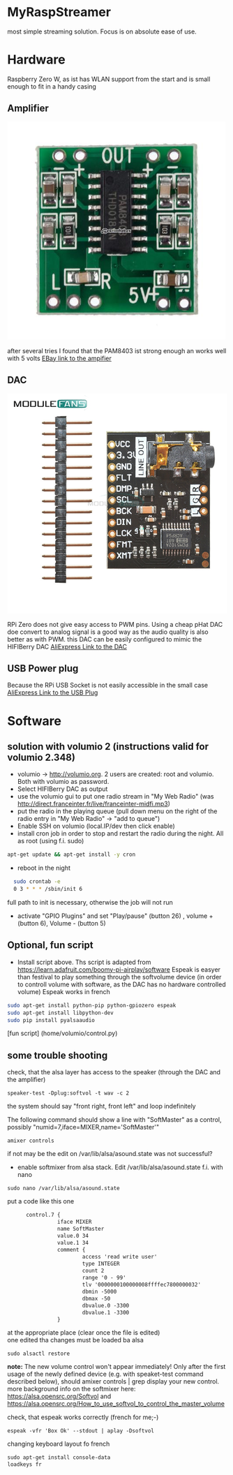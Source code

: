 # MyRaspStreamer
most simple streaming solution. Focus is on absolute ease of use.

# Hardware
Raspberry Zero W, as ist has WLAN support from the start and is small enough to fit in a handy casing
## Amplifier
![Amplifier PAM 8403](PAM8403.jpg)

after several tries I found that the PAM8403 ist strong enough an works well with 5 volts [EBay link to the ampifier](http://www.ebay.de/itm/Super-Mini-PAM8403-Digitaler-Verstärker-Platine-D-Digitalverstärker-Bord-B98B/)

## DAC
![DAC PCM5102 A](PCM5102a.jpg)

RPi Zero does not give easy access to PWM pins. Using a cheap pHat DAC doe convert to analog signal is a good way as the audio quality is also better as with PWM. this DAC can be easily configured to mimic the HIFIBerry DAC [AliExpress Link to the DAC](https://de.aliexpress.com/item/Raspberry-Pi-pHAT-Sound-Card-I2S-interface-PCM5102-DAC-Module-24-bit-Audio-Board-With-Stereo/32744871341.html)
## USB Power plug
Because the RPi USB Socket is not easily accessible in the small case [AliExpress Link to the USB Plug](https://www.aliexpress.com/item/10pcs-MICRO-USB-to-DIP-Adapter-5pin-Female-Connector-B-Type-PCB-Converter/32720363831.html) 

# Software
## solution with volumio 2 (instructions valid for volumio 2.348)
- volumio -> http://volumio.org. 2 users are created: root and volumio. Both with volumio as password.
- Select HIFIBerry DAC as output
- use the volumio gui to put one radio stream in "My Web Radio" (was http://direct.franceinter.fr/live/franceinter-midfi.mp3)
- put the radio in the playing queue (pull down menu on the right of the radio entry in "My Web Radio" -> "add to queue")
- Enable SSH on volumio (local.IP/dev then click enable)
- install cron job in order to stop and restart the radio during the night. All as root (using f.i. sudo)
``` bash
apt-get update && apt-get install -y cron
```
- reboot in the night
```bash
  sudo crontab -e
  0 3 * * * /sbin/init 6        
```
full path to init is necessary, otherwise the job will not run
- activate "GPIO Plugins" and set "Play/pause" (button 26) , volume + (button 6), Volume - (button 5)

## Optional, fun script
- Install script above. Ths script is adapted from https://learn.adafruit.com/boomy-pi-airplay/software 
Espeak is easyer than festival to play something through the softvolume device (in order to controll volume with software, as the DAC has no hardware controlled volume)
Espeak works in french
```bash
sudo apt-get install python-pip python-gpiozero espeak
sudo apt-get install libpython-dev
sudo pip install pyalsaaudio
```
[fun script] (home/volumio/control.py)

## some trouble shooting
check, that the alsa layer has access to the speaker (through the DAC and the amplifier)
```
speaker-test -Dplug:softvol -t wav -c 2
```
the system should say "front right, front left" and loop indefinitely  

The following command should show a line with "SoftMaster" as a control, possibly "numid=7,iface=MIXER,name='SoftMaster'"
```
amixer controls
```
if not may be the edit on /var/lib/alsa/asound.state was not successful?

- enable softmixer from alsa stack. Edit /var/lib/alsa/asound.state f.i. with nano
```
sudo nano /var/lib/alsa/asound.state
```
put a code like this one
```
      control.7 {
                iface MIXER
                name SoftMaster
                value.0 34
                value.1 34
                comment {
                        access 'read write user'
                        type INTEGER
                        count 2
                        range '0 - 99'
                        tlv '0000000100000008ffffec7800000032'
                        dbmin -5000
                        dbmax -50
                        dbvalue.0 -3300
                        dbvalue.1 -3300
                }
```
at the appropriate place (clear once the file is edited)  
one edited tha changes must be loaded ba alsa
```
sudo alsactl restore
```
**note:** The new volume control won't appear immediately! Only after the first usage of the newly defined device (e.g. with speaket-test command described below), should amixer controls | grep <control name> display your new control. more background info on the softmixer here: https://alsa.opensrc.org/Softvol and https://alsa.opensrc.org/How_to_use_softvol_to_control_the_master_volume

check, that espeak works correctly (french for me;-)
```
espeak -vfr 'Box Ok' --stdout | aplay -Dsoftvol
```

changing keyboard layout fo french
```
sudo apt-get install console-data
loadkeys fr
```
